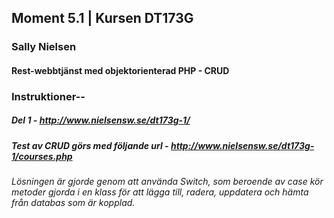 ## Moment 5.1 | Kursen DT173G
### Sally Nielsen

#### Rest-webbtjänst med objektorienterad PHP - CRUD

### Instruktioner--
##### Del 1 - http://www.nielsensw.se/dt173g-1/
##### Test av CRUD görs med följande url - http://www.nielsensw.se/dt173g-1/courses.php

###### Lösningen är gjorde genom att använda Switch, som beroende av case kör metoder gjorda i en klass för att lägga till, radera, uppdatera och hämta från databas som är kopplad.
